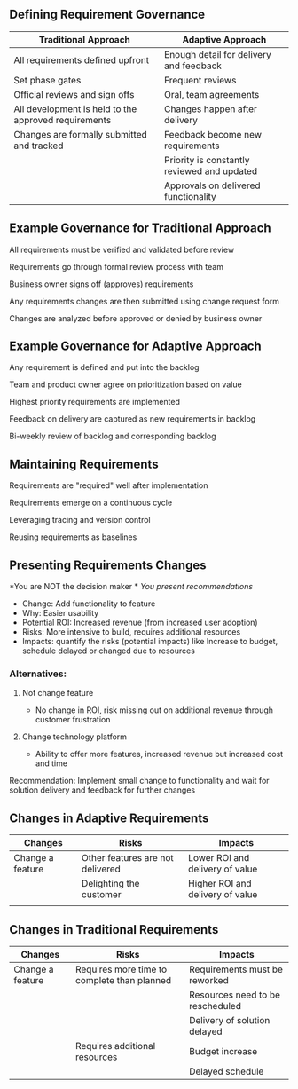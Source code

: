   
## Defining Requirement Governance  

| Traditional Approach                                 | Adaptive Approach                           |
| ---------------------------------------------------- | ------------------------------------------- |
| All requirements defined upfront                     | Enough detail for delivery and feedback     |
| Set phase gates                                      | Frequent reviews                            |
| Official reviews and sign offs                       | Oral, team agreements                       |
| All development is held to the approved requirements | Changes happen after delivery               |
| Changes are formally submitted and tracked           | Feedback become new requirements            |
|                                                      | Priority is constantly reviewed and updated |
|                                                      | Approvals on delivered functionality        |



  
## Example Governance for Traditional Approach  
  
  
All requirements must be verified and validated before review  
  
Requirements go through formal review process with team  
  
  
Business owner signs off (approves) requirements  
  
Any requirements changes are then submitted using change request form  
  
Changes are analyzed before approved or denied by business owner  
  
  
  
  
  
## Example Governance for Adaptive Approach  
  
  
Any requirement is defined and put into the backlog  
  
Team and product owner agree on prioritization based on value  
  
Highest priority requirements are implemented  
  
Feedback on delivery are captured as new requirements in backlog  
  
Bi-weekly review of backlog and corresponding backlog




## Maintaining  Requirements
Requirements are "required" well after implementation  
  
Requirements emerge on a continuous cycle  
  
Leveraging tracing and version control  
  
Reusing requirements as baselines


## Presenting Requirements Changes
*You are NOT the decision maker *
*You present recommendations*

- Change: Add functionality to feature  
- Why: Easier usability  
- Potential ROI: Increased revenue (from increased user adoption)  
- Risks: More intensive to build, requires additional resources  
- Impacts: quantify the risks (potential impacts) like Increase to budget, schedule delayed or changed due to resources

### Alternatives:  
  
1. Not change feature  
	- No change in ROI, risk missing out on additional revenue through customer frustration  
  
2. Change technology platform  
	- Ability to offer more features, increased revenue but increased cost and time  
  
Recommendation: Implement small change to functionality and wait for solution delivery and feedback for further changes

## Changes in Adaptive Requirements
| Changes          | Risks                            | Impacts                          |
| ---------------- | -------------------------------- | -------------------------------- |
| Change a feature | Other features are not delivered | Lower ROI and delivery of value  |
|                  | Delighting the customer          | Higher ROI and delivery of value |
|                  |                                  |                                  |



## Changes in Traditional Requirements


| Changes          | Risks                                       | Impacts                          |
| ---------------- | ------------------------------------------- | -------------------------------- |
| Change a feature | Requires more time to complete than planned | Requirements must be reworked    |
|                  |                                             | Resources need to be rescheduled |
|                  |                                             | Delivery of solution delayed     |
|                  | Requires additional resources               | Budget increase                  |
|                  |                                             | Delayed schedule                 |



